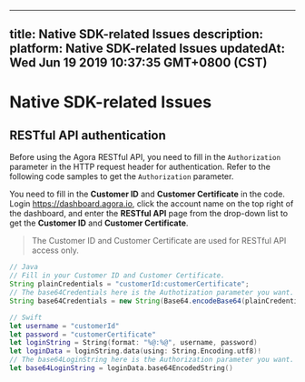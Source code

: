 
---
title: Native SDK-related Issues
description: 
platform: Native SDK-related Issues
updatedAt: Wed Jun 19 2019 10:37:35 GMT+0800 (CST)
---
# Native SDK-related Issues
## RESTful API authentication

Before using the Agora RESTful API, you need to fill in the `Authorization` parameter in the HTTP request header for authentication. Refer to the following code samples to get the `Authorization` parameter.

You need to fill in the **Customer ID** and **Customer Certificate** in the code.  Login https://dashboard.agora.io, click the account name on the top right of the dashboard, and enter the **RESTful API** page from the drop-down list to get the **Customer ID** and **Customer Certificate**.

> The Customer ID and Customer Certificate are used for RESTful API access only.

```java
// Java
// Fill in your Customer ID and Customer Certificate.
String plainCredentials = "customerId:customerCertificate";
// The base64Credentials here is the Authotization parameter you want.
String base64Credentials = new String(Base64.encodeBase64(plainCredentials.getBytes()));
```

```swift
// Swift
let username = "customerId"
let password = "customerCertificate"
let loginString = String(format: "%@:%@", username, password)
let loginData = loginString.data(using: String.Encoding.utf8)!
// The base64LoginString here is the Authorization parameter you want.
let base64LoginString = loginData.base64EncodedString()
```
